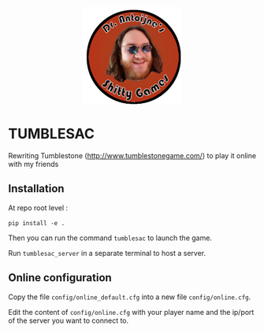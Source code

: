 <p align="center">
  <img src="tumblesac/assets/dr_antoijne_shitty_games.png", width=200/>
</p>

# TUMBLESAC

Rewriting Tumblestone (http://www.tumblestonegame.com/) to play it online with my friends

## Installation 
At repo root level :
```console
pip install -e .
```

Then you can run the command `tumblesac` to launch the game.

Run `tumblesac_server` in a separate terminal to host a server.



## Online configuration

Copy the file `config/online_default.cfg` into a new file `config/online.cfg`.

Edit the content of `config/online.cfg` with your player name and the ip/port of the server you want to connect to.
